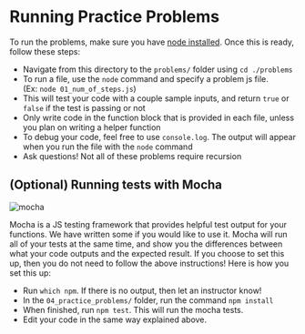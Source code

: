 # Running Practice Problems

To run the problems, make sure you have [node installed](../README.md). Once this is ready, follow these steps:

+ Navigate from this directory to the `problems/` folder using `cd ./problems`
+ To run a file, use the `node` command and specify a problem js file. \
(Ex: `node 01_num_of_steps.js`)
+ This will test your code with a couple sample inputs, and return `true` or `false` if the test is passing or not
+ Only write code in the function block that is provided in each file, unless you plan on writing a helper function
+ To debug your code, feel free to use `console.log`. The output will appear when you run the file with the `node` command
+ Ask questions! Not all of these problems require recursion

## (Optional) Running tests with Mocha

![mocha](https://images.opencollective.com/mochajs/097e938/logo/256.png)

Mocha is a JS testing framework that provides helpful test output for your functions. We have written some if you would like to use it. Mocha will run all of your tests at the same time, and show you the differences between what your code outputs and the expected result. If you choose to set this up, then you do not need to follow the above instructions! Here is how you set this up:

+ Run `which npm`. If there is no output, then let an instructor know!
+ In the `04_practice_problems/` folder, run the command `npm install`
+ When finished, run `npm test`. This will run the mocha tests. 
+ Edit your code in the same way explained above.
